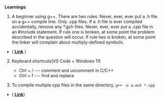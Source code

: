 **Learnings**:

1) A beginner using g++. There are two rules:
Never, ever, ever put a .h file on a g++ compile line. Only .cpp files. If a .h file is ever compiled accidentally, remove any *.gch files.
Never, ever, ever put a .cpp file in an #include statement. If rule one is broken, at some point the problem described in the question will occur. 
If rule two is broken, at some point the linker will complain about multiply-defined symbols. 
- ( [**Link**](https://stackoverflow.com/questions/1241399/what-is-a-h-gch-file) )

2) Keyboard shortcuts(VS Code + Windows 11)
   - Ctrl + / --- comment and uncomment in C/C++
   - Ctrl + f --- find and replace 
     
3) To compile multiple cpp files in the same directory,
   ``` g++ -o a.out *.cpp ``` 
- ( [**Link**](https://stackoverflow.com/questions/33662375/how-can-you-compile-all-cpp-files-in-a-directory))